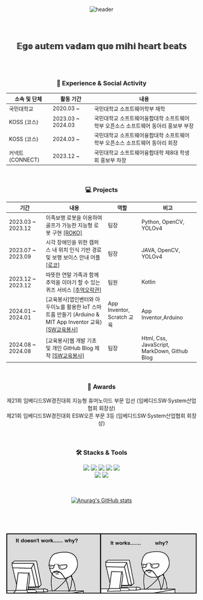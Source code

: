 <div align='center'>

  ![header](https://capsule-render.vercel.app/api?type=waving&color=0:a82da8,100:da8f00&height=230&section=header&text=GeonUng&fontAlign=25&fontAlignY=40&fontSize=50&fontColor=ffffff)

</div>

<br/>
<br/>

<h2 align='center' font-size='50px'> 𝔼𝕘𝕠 𝕒𝕦𝕥𝕖𝕞 𝕧𝕒𝕕𝕒𝕞 𝕢𝕦𝕠 𝕞𝕚𝕙𝕚 𝕙𝕖𝕒𝕣𝕥 𝕓𝕖𝕒𝕥𝕤</h2>

<br/>
<br/>

<h3 align='center'>🏫 Experience & Social Activity</h3>

<div align='center'>
  
|소속 및 단체|활동 기간|내용|
|---|---|---|
|국민대학교|2020.03 ~|국민대학교 소프트웨어학부 재학|
|KOSS (코스)|2023.03 ~ 2024.03|국민대학교 소프트웨어융합대학 소프트웨어학부 오픈소스 소프트웨어 동아리 홍보부 부장|
|KOSS (코스)|2024.03 ~ |국민대학교 소프트웨어융합대학 소프트웨어학부 오픈소스 소프트웨어 동아리 회장|
|커넥트 (CONNECT)|2023.12 ~|국민대학교 소프트웨어융합대학 제8대 학생회 홍보부 차장|

</div>

<br/>

<h3 align='center'>💻 Projects </h3>

<div align='center'>
  
| 기간 | 내용 | 역할 | 비고 | 
| --- | --- | --- | --- |
| 2023.03 ~ 2023.12　|이족보행 로봇을 이용하여 골프가 가능한 지능형 로봇 구현 <a href="https://github.com/KOSS-ROKO/Team_RoKo_2020">[ROKO]</a>| 팀장 | Python, OpenCV, YOLOv4 | 
| 2023.07 ~ 2023.09　|시각 장애인을 위한 캠퍼스 내 위치 인식 기반 경로 및 보행 보이스 안내 어플 <a href="https://github.com/ddugel3/Open-SW-Developer-Contest">[로코]</a>| 팀장 | JAVA, OpenCV, YOLOv4  |
| 2023.12 ~ 2023.12　|따뜻한 연말 가족과 함께 추억을 이야기 할 수 있는 퀴즈 서비스 <a href="https://github.com/ddugel3/COKOTHON-Android">[추억오락관]</a>| 팀원 | Kotlin | 
| 2024.01 ~ 2024.01　|[교육봉사]앱인벤터와 아두이노를 활용한 IoT 스마트홈 만들기 (Arduino & MIT App Inventor 교육) <a href="https://kmukoss.notion.site/2023-SW-5e66c49dc7024ca68fda85db80073575?pvs=4">[SW교육봉사]</a>| App Inventor, Scratch 교육 | App Inventor,Arduino  | 
| 2024.08 ~ 2024.08　|[교육봉사]웹 개발 기초 및 개인 GitHub Blog 제작 <a href="https://github.com/ddugel3/2024-1-YongMoon-Voluntary">[SW교육봉사]</a>| 팀장 | Html, Css, JavaScript, MarkDown, Github Blog |
</div>

<br/>

<h3 align='center'>🥇 Awards</h3>
<div align='center'>
<d> 제21회 임베디드SW경진대회 지능형 휴머노이드 부문 입선 (임베디드SW·System산업협회 회장상) </d>
<br/>
<d> 제21회 임베디드SW경진대회 ESW오픈 부문 3등 (임베디드SW·System산업협회 회장상)</d>
<br/>
  
</div>

<br/>
<br/>

<h3 align='center'>🛠️ Stacks & Tools</h3>
<div align='center'>
  <img src="https://img.shields.io/badge/C-A8B9CC?style=for-the-badge&logo=C&logoColor=black"/>
  <img src="https://img.shields.io/badge/C++-00599C?style=for-the-badge&logo=cplusplus&logoColor=black"/>
  <img src="https://img.shields.io/badge/Python-3776AB?style=for-the-badge&logo=python&logoColor=black"/>
  <img src="https://img.shields.io/badge/Java-007396?style=for-the-badge&logo=OpenJDK&logoColor=white"/>
  <img src="https://img.shields.io/badge/opencv-C3EE8?style=for-the-badge&logo=opencv&logoColor=white"/>
</div>
<div align='center'>
  <img src="https://img.shields.io/badge/Visual Studio Code-007ACC?style=for-the-badge&logo=Visual Studio Code&logoColor=white"/>
  <img src="https://img.shields.io/badge/Android Studio-3DDC84?style=for-the-badge&logo=Android Studio&logoColor=white"/>
  
</div>


<br/>
<br/>

<div align='center'>
  
[![Anurag's GitHub stats](https://github-readme-stats.vercel.app/api?username=ddugel3)](https://github.com/anuraghazra/github-readme-stats)

</div>

<br/>
<br/>
<br/>

<div align='center'>
  
![](https://github.com/ddugel3/ddugel3/blob/main/a.png)

</div>

